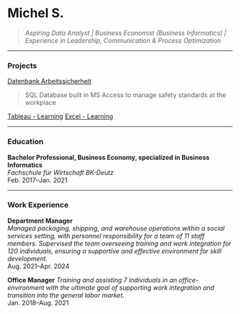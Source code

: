 # Michel S.  
> *Aspiring Data Analyst | Business Economist (Business Informatics) | Experience in Leadership, Communication & Process Optimization*   

---
### Projects

[Datenbank Arbeitssicherheit](/GITHUB/Projects/DB_Arbeitssicherheit/README.md)
> SQL Database built in MS Access to manage safety standards at the workplace

<!-- [Datenbank Artikelpedia](/Projects/DB%20Artikelpedia/README.md)
> Database ...  -->

[Tableau - Learning](/GITHUB/Tableau/)
[Excel - Learning](/GITHUB/Excel/)

---

### Education  
**Bachelor Professional, Business Economy, specialized in Business Informatics**  
*Fachschule für Wirtschaft BK-Deutz*  
Feb. 2017–Jan. 2021

---

### Work Experience  
**Department Manager**  
*Managed packaging, shipping, and warehouse operations within a social services setting, with personnel responsibility for a team of 11 staff members. Supervised the team overseeing training and work integration for 120 individuals, ensuring a supportive and effective environment for skill development.*  
Aug. 2021–Apr. 2024  

**Office Manager**
*Training and assisting 7 individuals in an office-environment with the ultimate goal of supporting work integration and transition into the general labor market.*  
Jan. 2018–Aug. 2021

